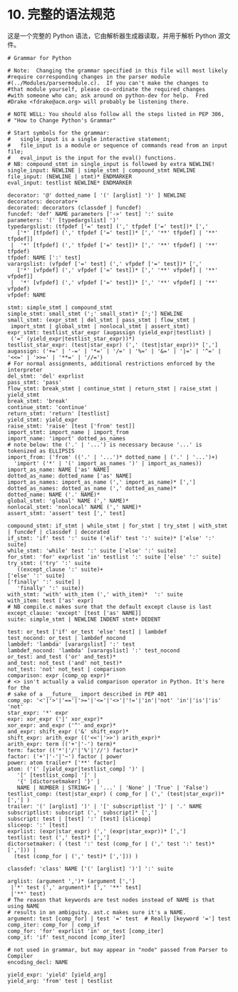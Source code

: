 # 10. 完整的语法规范  

这是一个完整的 Python 语法，它由解析器生成器读取，并用于解析 Python 源文件。

    # Grammar for Python
    
    # Note:  Changing the grammar specified in this file will most likely
    #require corresponding changes in the parser module
    #(../Modules/parsermodule.c).  If you can't make the changes to
    #that module yourself, please co-ordinate the required changes
    #with someone who can; ask around on python-dev for help.  Fred
    #Drake <fdrake@acm.org> will probably be listening there.
    
    # NOTE WELL: You should also follow all the steps listed in PEP 306,
    # "How to Change Python's Grammar"
    
    # Start symbols for the grammar:
    #   single_input is a single interactive statement;
    #   file_input is a module or sequence of commands read from an input file;
    #   eval_input is the input for the eval() functions.
    # NB: compound_stmt in single_input is followed by extra NEWLINE!
    single_input: NEWLINE | simple_stmt | compound_stmt NEWLINE
    file_input: (NEWLINE | stmt)* ENDMARKER
    eval_input: testlist NEWLINE* ENDMARKER
    
    decorator: '@' dotted_name [ '(' [arglist] ')' ] NEWLINE
    decorators: decorator+
    decorated: decorators (classdef | funcdef)
    funcdef: 'def' NAME parameters ['->' test] ':' suite
    parameters: '(' [typedargslist] ')'
    typedargslist: (tfpdef ['=' test] (',' tfpdef ['=' test])* [','
       ['*' [tfpdef] (',' tfpdef ['=' test])* [',' '**' tfpdef] | '**' tfpdef]]
     |  '*' [tfpdef] (',' tfpdef ['=' test])* [',' '**' tfpdef] | '**' tfpdef)
    tfpdef: NAME [':' test]
    varargslist: (vfpdef ['=' test] (',' vfpdef ['=' test])* [','
       ['*' [vfpdef] (',' vfpdef ['=' test])* [',' '**' vfpdef] | '**' vfpdef]]
     |  '*' [vfpdef] (',' vfpdef ['=' test])* [',' '**' vfpdef] | '**' vfpdef)
    vfpdef: NAME
    
    stmt: simple_stmt | compound_stmt
    simple_stmt: small_stmt (';' small_stmt)* [';'] NEWLINE
    small_stmt: (expr_stmt | del_stmt | pass_stmt | flow_stmt |
     import_stmt | global_stmt | nonlocal_stmt | assert_stmt)
    expr_stmt: testlist_star_expr (augassign (yield_expr|testlist) |
     ('=' (yield_expr|testlist_star_expr))*)
    testlist_star_expr: (test|star_expr) (',' (test|star_expr))* [',']
    augassign: ('+=' | '-=' | '*=' | '/=' | '%=' | '&=' | '|=' | '^=' |
    '<<=' | '>>=' | '**=' | '//=')
    # For normal assignments, additional restrictions enforced by the interpreter
    del_stmt: 'del' exprlist
    pass_stmt: 'pass'
    flow_stmt: break_stmt | continue_stmt | return_stmt | raise_stmt | yield_stmt
    break_stmt: 'break'
    continue_stmt: 'continue'
    return_stmt: 'return' [testlist]
    yield_stmt: yield_expr
    raise_stmt: 'raise' [test ['from' test]]
    import_stmt: import_name | import_from
    import_name: 'import' dotted_as_names
    # note below: the ('.' | '...') is necessary because '...' is tokenized as ELLIPSIS
    import_from: ('from' (('.' | '...')* dotted_name | ('.' | '...')+)
      'import' ('*' | '(' import_as_names ')' | import_as_names))
    import_as_name: NAME ['as' NAME]
    dotted_as_name: dotted_name ['as' NAME]
    import_as_names: import_as_name (',' import_as_name)* [',']
    dotted_as_names: dotted_as_name (',' dotted_as_name)*
    dotted_name: NAME ('.' NAME)*
    global_stmt: 'global' NAME (',' NAME)*
    nonlocal_stmt: 'nonlocal' NAME (',' NAME)*
    assert_stmt: 'assert' test [',' test]
    
    compound_stmt: if_stmt | while_stmt | for_stmt | try_stmt | with_stmt | funcdef | classdef | decorated
    if_stmt: 'if' test ':' suite ('elif' test ':' suite)* ['else' ':' suite]
    while_stmt: 'while' test ':' suite ['else' ':' suite]
    for_stmt: 'for' exprlist 'in' testlist ':' suite ['else' ':' suite]
    try_stmt: ('try' ':' suite
       ((except_clause ':' suite)+
    ['else' ':' suite]
    ['finally' ':' suite] |
       'finally' ':' suite))
    with_stmt: 'with' with_item (',' with_item)*  ':' suite
    with_item: test ['as' expr]
    # NB compile.c makes sure that the default except clause is last
    except_clause: 'except' [test ['as' NAME]]
    suite: simple_stmt | NEWLINE INDENT stmt+ DEDENT
    
    test: or_test ['if' or_test 'else' test] | lambdef
    test_nocond: or_test | lambdef_nocond
    lambdef: 'lambda' [varargslist] ':' test
    lambdef_nocond: 'lambda' [varargslist] ':' test_nocond
    or_test: and_test ('or' and_test)*
    and_test: not_test ('and' not_test)*
    not_test: 'not' not_test | comparison
    comparison: expr (comp_op expr)*
    # <> isn't actually a valid comparison operator in Python. It's here for the
    # sake of a __future__ import described in PEP 401
    comp_op: '<'|'>'|'=='|'>='|'<='|'<>'|'!='|'in'|'not' 'in'|'is'|'is' 'not'
    star_expr: '*' expr
    expr: xor_expr ('|' xor_expr)*
    xor_expr: and_expr ('^' and_expr)*
    and_expr: shift_expr ('&' shift_expr)*
    shift_expr: arith_expr (('<<'|'>>') arith_expr)*
    arith_expr: term (('+'|'-') term)*
    term: factor (('*'|'/'|'%'|'//') factor)*
    factor: ('+'|'-'|'~') factor | power
    power: atom trailer* ['**' factor]
    atom: ('(' [yield_expr|testlist_comp] ')' |
       '[' [testlist_comp] ']' |
       '{' [dictorsetmaker] '}' |
       NAME | NUMBER | STRING+ | '...' | 'None' | 'True' | 'False')
    testlist_comp: (test|star_expr) ( comp_for | (',' (test|star_expr))* [','] )
    trailer: '(' [arglist] ')' | '[' subscriptlist ']' | '.' NAME
    subscriptlist: subscript (',' subscript)* [',']
    subscript: test | [test] ':' [test] [sliceop]
    sliceop: ':' [test]
    exprlist: (expr|star_expr) (',' (expr|star_expr))* [',']
    testlist: test (',' test)* [',']
    dictorsetmaker: ( (test ':' test (comp_for | (',' test ':' test)* [','])) |
      (test (comp_for | (',' test)* [','])) )
    
    classdef: 'class' NAME ['(' [arglist] ')'] ':' suite
    
    arglist: (argument ',')* (argument [',']
     |'*' test (',' argument)* [',' '**' test] 
     |'**' test)
    # The reason that keywords are test nodes instead of NAME is that using NAME
    # results in an ambiguity. ast.c makes sure it's a NAME.
    argument: test [comp_for] | test '=' test  # Really [keyword '='] test
    comp_iter: comp_for | comp_if
    comp_for: 'for' exprlist 'in' or_test [comp_iter]
    comp_if: 'if' test_nocond [comp_iter]
    
    # not used in grammar, but may appear in "node" passed from Parser to Compiler
    encoding_decl: NAME
    
    yield_expr: 'yield' [yield_arg]
    yield_arg: 'from' test | testlist
